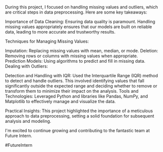 During this project, I focused on handling missing values and outliers, which are critical steps in data preprocessing. Here are some key takeaways:

Importance of Data Cleaning: Ensuring data quality is paramount. Handling missing values appropriately ensures that our models are built on reliable data, leading to more accurate and trustworthy results.

Techniques for Managing Missing Values:

Imputation: Replacing missing values with mean, median, or mode.
Deletion: Removing rows or columns with missing values when appropriate.
Prediction Models: Using algorithms to predict and fill in missing data.
Dealing with Outliers:

Detection and Handling with IQR: Used the Interquartile Range (IQR) method to detect and handle outliers. This involved identifying values that fall significantly outside the expected range and deciding whether to remove or transform them to minimize their impact on the analysis.
Tools and Technologies: Leveraged Python and libraries like Pandas, NumPy, and Matplotlib to effectively manage and visualize the data.

Practical Insights: This project highlighted the importance of a meticulous approach to data preprocessing, setting a solid foundation for subsequent analysis and modeling.

I'm excited to continue growing and contributing to the fantastic team at Future Intern. 

#FutureIntern

